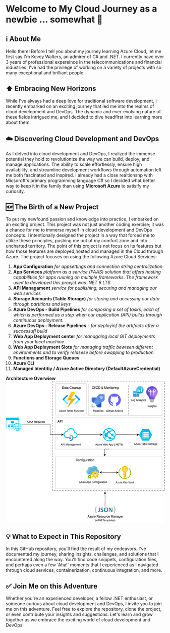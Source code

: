 # Welcome to My Cloud Journey as a newbie ... somewhat 🤔

## ℹ️ About Me

Hello there! Before I tell you about my journey learning Azure Cloud, let me first say I'm Kevoy Walters, an admirer of C# and .NET. I currently have over 3 years of professional expereince in the telecommunications and financial industries. I've had the privilege of working on a variety of projects with so many exceptional and brilliant people.

## ⬆️ Embracing New Horizons 

While I've always had a deep love for traditional software development, I recently embarked on an exciting journey that led me into the realms of cloud development and DevOps. The dynamic and ever-evolving nature of these fields intrigued me, and I decided to dive headfirst into learning more about them.

## ☁️ Discovering Cloud Development and DevOps

As I delved into cloud development and DevOps, I realized the immense potential they hold to revolutionize the way we can build, deploy, and manage applications. The ability to scale effortlessly, ensure high availability, and streamline development workflows through automation left me both fascinated and inspired. I already had a close realtionshp with Micsoroft's primary programming language C# so I decided what better way to keep it in the family than using **Microsoft Azure** to satisify my curiosity.

## 🆕 The Birth of a New Project

To put my newfound passion and knowledge into practice, I embarked on an exciting project. This project was not just another coding exercise; it was a chance for me to immerse myself in cloud development and DevOps concepts. I intentionally designed the project in a way that forced me to utilize these principles, pushing me out of my comfort zone and into uncharted territory.
The point of this project is not focus on its features but how those features are deployed,hosted and managed in the Cloud through Azure.
The project focuses on using the following Azure Cloud Services:
1. **App Configuration** _for appsettings and connection string centralization_
2. **App Services** _platform as a service (PAAS) solution that offers hosting capabilities for apps ruuning on multiple frameworks. The framework used to developed this proejct was .NET 6 LTS._
3. **API Managament** _service for publishing, securing and managing our web services_
4. **Storage Accounts (Table Storage)** _for storing and accessing our data through partitions and keys_
5. **Azure DevOps - Build Pipelines** _for composing a set of tasks, each of which is performed as a step when our application (API) builds through continuous deployment._
6. **Azure DevOps - Release Pipelines** - _for deployinf the artifacts after a successufl build_
7. **Web App Deployment center** _for managaing local GIT deployments from your local machine_
8. **Web App Deployment Slots** _for managing traffic bewteen different environments and to verify relasese before swapping to production_
9. **Functions and Storage Queues**
10. **Azure CLI**
11. **Managed Identitiy / Azure Active Directory (DefaultAzureCredential)**

**Architecture Overwiew**
![](/images-readme/UrlShortener.drawio.png)

## 💡 What to Expect in This Repository

In this GitHub repository, you'll find the result of my endeavors. I've documented my journey, sharing insights, challenges, and solutions that I encountered along the way. You'll find code snippets, configuration files, and perhaps even a few 'Aha!' moments that I experienced as I navigated through cloud services, containerization, continuous integration, and more.

## ✅ Join Me on this Adventure

Whether you're an experienced developer, a fellow .NET enthusiast, or someone curious about cloud development and DevOps, I invite you to join me on this adventure. Feel free to explore the repository, clone the project, or even contribute your insights and suggestions. Let's learn and grow together as we embrace the exciting world of cloud development and DevOps!
